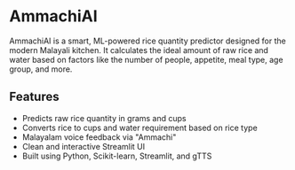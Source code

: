 # AmmachiAI

AmmachiAI is a smart, ML-powered rice quantity predictor designed for the modern Malayali kitchen. It calculates the ideal amount of raw rice and water based on factors like the number of people, appetite, meal type, age group, and more.

## Features

- Predicts raw rice quantity in grams and cups  
- Converts rice to cups and water requirement based on rice type  
- Malayalam voice feedback via "Ammachi"  
- Clean and interactive Streamlit UI  
- Built using Python, Scikit-learn, Streamlit, and gTTS  
